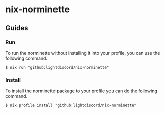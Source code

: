 # nix-norminette

## Guides

### Run

To run the norminette without installing it into your profile, you can use the following command.

```console
$ nix run "github:lightdiscord/nix-norminette"
```

### Install

To install the norminette package to your profile you can do the following command.

```console
$ nix profile install "github:lightdiscord/nix-norminette"
```
